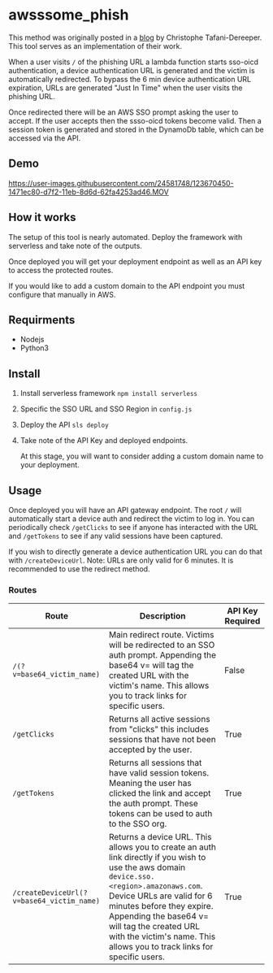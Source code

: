 
#  awsssome_phish

This method was originally posted in a [blog](https://blog.christophetd.fr/phishing-for-aws-credentials-via-aws-sso-device-code-authentication) by Christophe Tafani-Dereeper. This tool serves as an implementation of their work. 

When a user visits `/` of the phishing URL a lambda function starts sso-oicd authentication, a device authentication URL is generated and the victim is automatically redirected. To bypass the 6 min device authentication URL expiration, URLs are generated "Just In Time" when the user visits the phishing URL. 

Once redirected there will be an AWS SSO prompt asking the user to accept. If the user accepts then the ssso-oicd tokens become valid. Then a session token is generated and stored in the DynamoDb table, which can be accessed via the API.

## Demo

https://user-images.githubusercontent.com/24581748/123670450-1471ec80-d7f2-11eb-8d6d-62fa4253ad46.MOV

## How it works

The setup of this tool is nearly automated. Deploy the framework with serverless and take note of the outputs. 

Once deployed you will get your deployment endpoint as well as an API key to access the protected routes. 

If you would like to add a custom domain to the API endpoint you must configure that manually in AWS.

## Requirments 

* Nodejs
* Python3

## Install 

1. Install serverless framework 
    `npm install serverless`

2. Specific the SSO URL and SSO Region in `config.js`

3. Deploy the API
    `sls deploy`

4. Take note of the API Key and deployed endpoints. 

    At this stage, you will want to consider adding a custom domain name to your deployment. 


## Usage

Once deployed you will have an API gateway endpoint. The root `/` will automatically start a device auth and redirect the victim to log in. You can periodically check `/getClicks` to see if anyone has interacted with the URL and `/getTokens` to see if any valid sessions have been captured. 

If you wish to directly generate a device authentication URL you can do that with `/createDeviceUrl`. Note: URLs are only valid for 6 minutes. It is recommended to use the redirect method. 



### Routes

| Route | Description | API Key Required |
| --- | --- | --- |
| `/(?v=base64_victim_name)` | Main redirect route. Victims will be redirected to an SSO auth prompt. Appending the base64 v= will tag the created URL with the victim's name. This allows you to track links for specific users. | False |
| `/getClicks` | Returns all active sessions from "clicks" this includes sessions that have not been accepted by the user. | True |
| `/getTokens` | Returns all sessions that have valid session tokens. Meaning the user has clicked the link and accept the auth prompt. These tokens can be used to auth to the SSO org. | True |
| `/createDeviceUrl(?v=base64_victim_name)` | Returns a device URL. This allows you to create an auth link directly if you wish to use the aws domain `device.sso.<region>.amazonaws.com`. Device URLs are valid for 6 minutes before they expire. Appending the base64 v= will tag the created URL with the victim's name. This allows you to track links for specific users.  | True |


